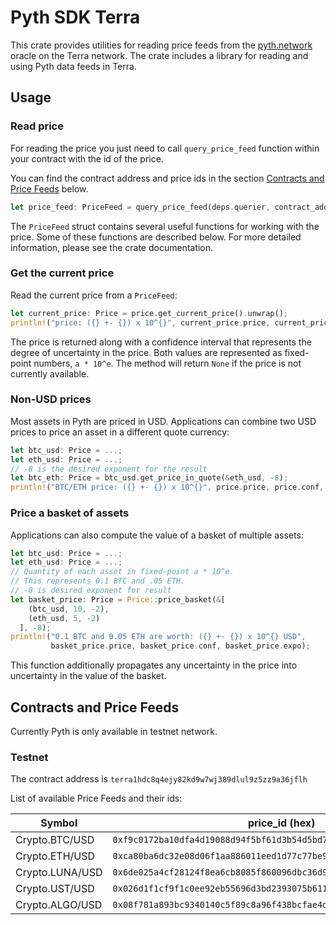 # Pyth SDK Terra

This crate provides utilities for reading price feeds from the [pyth.network](https://pyth.network/) oracle on the Terra network.
The crate includes a library for reading and using Pyth data feeds in Terra.

## Usage

### Read price

For reading the price you just need to call `query_price_feed` function within your contract with the id of the price.

You can find the contract address and price ids in the section [Contracts and Price Feeds](#contracts-and-price-feeds) below.

```rust
let price_feed: PriceFeed = query_price_feed(deps.querier, contract_addr, price_id).unwrap().price_feed;
```

The `PriceFeed` struct contains several useful functions for working with the price.
Some of these functions are described below.
For more detailed information, please see the crate documentation.


### Get the current price

Read the current price from a `PriceFeed`: 

```rust
let current_price: Price = price.get_current_price().unwrap();
println!("price: ({} +- {}) x 10^{}", current_price.price, current_price.conf, current_price.expo);
```

The price is returned along with a confidence interval that represents the degree of uncertainty in the price.
Both values are represented as fixed-point numbers, `a * 10^e`. 
The method will return `None` if the price is not currently available.

### Non-USD prices 

Most assets in Pyth are priced in USD.
Applications can combine two USD prices to price an asset in a different quote currency:

```rust
let btc_usd: Price = ...;
let eth_usd: Price = ...;
// -8 is the desired exponent for the result 
let btc_eth: Price = btc_usd.get_price_in_quote(&eth_usd, -8);
println!("BTC/ETH price: ({} +- {}) x 10^{}", price.price, price.conf, price.expo);
```

### Price a basket of assets

Applications can also compute the value of a basket of multiple assets:

```rust
let btc_usd: Price = ...;
let eth_usd: Price = ...;
// Quantity of each asset in fixed-point a * 10^e.
// This represents 0.1 BTC and .05 ETH.
// -8 is desired exponent for result
let basket_price: Price = Price::price_basket(&[
    (btc_usd, 10, -2),
    (eth_usd, 5, -2)
  ], -8);
println!("0.1 BTC and 0.05 ETH are worth: ({} +- {}) x 10^{} USD",
         basket_price.price, basket_price.conf, basket_price.expo);
```

This function additionally propagates any uncertainty in the price into uncertainty in the value of the basket.

## Contracts and Price Feeds

Currently Pyth is only available in testnet network.

### Testnet

The contract address is `terra1hdc8q4ejy82kd9w7wj389dlul9z5zz9a36jflh`

List of available Price Feeds and their ids:

| Symbol          | price_id (hex)                                                       |
|-----------------|----------------------------------------------------------------------|
| Crypto.BTC/USD  | `0xf9c0172ba10dfa4d19088d94f5bf61d3b54d5bd7483a322a982e1373ee8ea31b` |
| Crypto.ETH/USD  | `0xca80ba6dc32e08d06f1aa886011eed1d77c77be9eb761cc10d72b7d0a2fd57a6` |
| Crypto.LUNA/USD | `0x6de025a4cf28124f8ea6cb8085f860096dbc36d9c40002e221fc449337e065b2` |
| Crypto.UST/USD  | `0x026d1f1cf9f1c0ee92eb55696d3bd2393075b611c4f468ae5b967175edc4c25c` | 
| Crypto.ALGO/USD | `0x08f781a893bc9340140c5f89c8a96f438bcfae4d1474cc0f688e3a52892c7318` |
